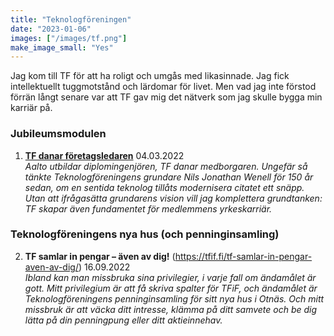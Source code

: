 ```yaml
---
title: "Teknologföreningen"
date: "2023-01-06"
images: ["/images/tf.png"]
make_image_small: "Yes"
---
```


Jag kom till TF för att ha roligt och umgås med likasinnade. Jag fick intellektuellt tuggmotstånd och lärdomar för livet. Men vad jag inte förstod förrän långt senare var att TF gav mig det nätverk som jag skulle bygga min karriär på.

### Jubileumsmodulen

1. **[TF danar företagsledaren](../tf-danar-foretagsledaren/)** 04.03.2022  
   _Aalto utbildar diplomingenjören, TF danar medborgaren. Ungefär så tänkte Teknologföreningens grundare Nils Jonathan Wenell för 150 år sedan, om en sentida teknolog tillåts modernisera citatet ett snäpp._
   _Utan att ifrågasätta grundarens vision vill jag komplettera grundtanken: TF skapar även fundamentet för medlemmens yrkeskarriär._


### Teknologföreningens nya hus (och penninginsamling)

2. **TF samlar in pengar – även av dig!** (https://tfif.fi/tf-samlar-in-pengar-aven-av-dig/) 16.09.2022  
   _Ibland kan man missbruka sina privilegier, i varje fall om ändamålet är gott. Mitt privilegium är att få skriva spalter för TFiF, och ändamålet är Teknologföreningens penninginsamling för sitt nya hus i Otnäs. Och mitt missbruk är att väcka ditt intresse, klämma på ditt samvete och be dig lätta på din penningpung eller ditt aktieinnehav._